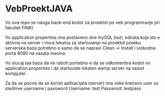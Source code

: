 # VebProektJAVA

Vo ova repo se naoga back-end kodot za proektot po veb programiranje pri fakultet FINKI

Vo application.properties ima postaveno dve mySQL bazi, ednata koja sto e aktivna na server i vtora lokalna
za startuvanje na proektot poreku serverska baza potrebno e samo da se napravi
Clean -> Install i slobodna porta 8080 na vasata masina

Vo slucaj taa baza da ne raboti portebno e da se odkomentira kodot vo application.properties i da 
startuvate lokalen wamp server na vasiot kompjuter


Za da se pocne da se koristi aplikacijata (server) ima veke kreirano user so slednive username i password
Username: test
Password: testpass

